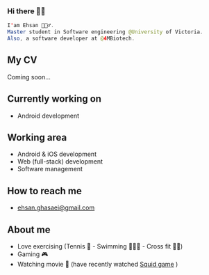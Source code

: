 ### Hi there 👋🏻


```java
I'am Ehsan 🙋🏻‍♂️.
Master student in Software engineering @University of Victoria.
Also, a software developer at @4MBiotech.
```

## My CV
Coming soon...

## Currently working on
- Android development

## Working area
- Android & iOS development
- Web (full-stack) development
- Software management 

## How to reach me
- ehsan.ghasaei@gmail.com


## About me
- Love exercising (Tennis 🎾 - Swimming 🏊🏻‍♂️ - Cross fit 🏋🏻)
- Gaming 🎮
- Watching movie 🍿 (have recently watched [Squid game](https://www.netflix.com/ca/title/81040344) )
